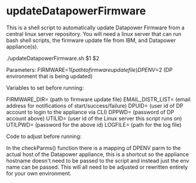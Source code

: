 # updateDatapowerFirmware
This is a shell script to automatically update Datapower Firmware from a central linux server repository.  You will need a linux server that can run bash shell scripts, the firmware update file from IBM, and Datapower appliance(s).

./updateDatapowerFirmware.sh $1 $2

Parameters:
FIRMWARE=$1  (path to firmware update file)
DPENV=$2     (DP environment that is being updated)

Variables to set before running:

FIRMWARE_DIR=  (path to firmware update file)
EMAIL_DISTR_LIST= (email address for notifications of start/success/failure)
DPUID= (user id of DP account to login to the appliance via CLI)
DPPWD= (password of DP account above)
UTILID= (user id of the Linux server this script runs on)
UTILPWD= (password for the above id)
LOGFILE= (path for the log file)

Code to adjust before running:

In the checkParms() function there is a mapping of DPENV parm to the actual host of the Datapower appliance, this is a shortcut so the appliance hostname doesn't need to be passed to the script
and instead just the env name can be passed.  This will all need to be adjusted or rewritten entirely for your own environment.
